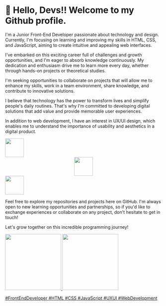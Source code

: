 # 👋 Hello, Devs!! Welcome to my Github profile.

I'm a Junior Front-End Developer passionate about technology and design. Currently, I'm focusing on learning and improving my skills in HTML, CSS, and JavaScript, aiming to create intuitive and appealing web interfaces.

I've embarked on this exciting career full of challenges and growth opportunities, and I'm eager to absorb knowledge continuously. My dedication and enthusiasm drive me to learn more every day, whether through hands-on projects or theoretical studies.

I'm seeking opportunities to collaborate on projects that will allow me to enhance my skills, work in a team environment, share knowledge, and contribute to innovative solutions.

I believe that technology has the power to transform lives and simplify people's daily routines. That's why I'm committed to developing digital solutions that add value and provide memorable user experiences.

In addition to web development, I have an interest in UX/UI design, which enables me to understand the importance of usability and aesthetics in a digital product.

<img src="https://cdn.jsdelivr.net/gh/devicons/devicon/icons/html5/html5-original-wordmark.svg" 
     width="60" 
     height="60" 
     style="60: block; margin: 0 auto;" />
<img src="https://cdn.jsdelivr.net/gh/devicons/devicon/icons/css3/css3-original-wordmark.svg" 
      width="60" 
     height="60" 
     style="display: block; margin: 0 auto;" />
<img src="https://cdn.jsdelivr.net/gh/devicons/devicon/icons/javascript/javascript-original.svg" 
     width="60" 
     height="60" 
      />

Feel free to explore my repositories and projects here on GitHub. I'm always open to new learning opportunities and partnerships, so if you'd like to exchange experiences or collaborate on any project, don't hesitate to get in touch!

Let's grow together on this incredible programming journey!

<div>
<a href="https://github.com/eiangela">
<img loading="lazy" height="180em" src="https://github-readme-stats.vercel.app/api/top-langs/?username=eiangela&layout=compact&langs_count=7&theme=dracula"/>
<img loading="lazy" height="180em" src="https://github-readme-stats.vercel.app/api?username=eiangela&show_icons=true&theme=dracula&include_all_commits=true&count_private=true"/>
</div>

#FrontEndDeveloper #HTML #CSS #JavaScript #UXUI #WebDevelopment
